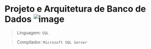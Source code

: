 # Projeto e Arquitetura de Banco de Dados ![image](https://github.com/ThieresProjects/4Periodo/assets/141860847/e321d355-0e01-4f64-84f3-5819681a6767)



> Linguagem:
  `SQL`

> Compilador:
  `Microsoft SQL Server` 
